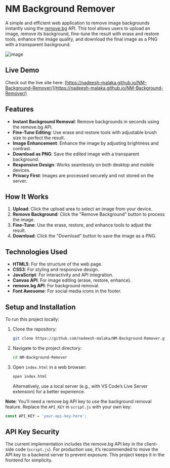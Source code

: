 # NM Background Remover

A simple and efficient web application to remove image backgrounds instantly using the [remove.bg](https://www.remove.bg/) API. This tool allows users to upload an image, remove its background, fine-tune the result with erase and restore tools, enhance the image quality, and download the final image as a PNG with a transparent background.

![image](https://github.com/user-attachments/assets/7bbf3c4a-dd53-49ad-bef5-06052235aa2a)


## Live Demo
Check out the live site here: [https://nadeesh-malaka.github.io/NM-Background-Remover/](https://nadeesh-malaka.github.io/NM-Background-Remover/)

## Features
- **Instant Background Removal**: Remove backgrounds in seconds using the remove.bg API.
- **Fine-Tune Editing**: Use erase and restore tools with adjustable brush size to perfect the result.
- **Image Enhancement**: Enhance the image by adjusting brightness and contrast.
- **Download as PNG**: Save the edited image with a transparent background.
- **Responsive Design**: Works seamlessly on both desktop and mobile devices.
- **Privacy First**: Images are processed securely and not stored on the server.

## How It Works
1. **Upload**: Click the upload area to select an image from your device.
2. **Remove Background**: Click the "Remove Background" button to process the image.
3. **Fine-Tune**: Use the erase, restore, and enhance tools to adjust the result.
4. **Download**: Click the "Download" button to save the image as a PNG.

## Technologies Used
- **HTML5**: For the structure of the web page.
- **CSS3**: For styling and responsive design.
- **JavaScript**: For interactivity and API integration.
- **Canvas API**: For image editing (erase, restore, enhance).
- **remove.bg API**: For background removal.
- **Font Awesome**: For social media icons in the footer.

## Setup and Installation
To run this project locally:
1. Clone the repository:
   ```bash
   git clone https://github.com/nadeesh-malaka/NM-Background-Remover.git
    ```

2. Navigate to the project directory:
   ```bash
   cd NM-Background-Remover
   ```
3. Open `index.html` in a web browser:
   ```bash
   open index.html
   ```
   Alternatively, use a local server (e.g., with VS Code’s Live Server extension) for a better experience.

**Note**: You’ll need a remove.bg API key to use the background removal feature. Replace the `API_KEY` in `script.js` with your own key:
```javascript
const API_KEY = 'your-api-key-here';
```

## API Key Security
The current implementation includes the remove.bg API key in the client-side code (`script.js`). For production use, it’s recommended to move the API key to a backend server to prevent exposure. This project keeps it in the frontend for simplicity.

